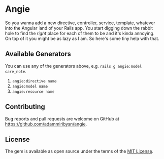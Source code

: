 # Angie

So you wanna add a new directive, controller, service, template, whatever into the Angular land of your Rails app. You start digging down the rabbit hole to find the *right* place for each of them to be and it's kinda annoying. On top of it you might be as lazy as I am. So here's some tiny help with that.

## Available Generators

You can use any of the generators above, e.g. `rails g angie:model care_note`.

1. `angie:directive name`
2. `angie:model name`
3. `angie:resource name`


## Contributing

Bug reports and pull requests are welcome on GitHub at https://github.com/adammiribysn/angie.


## License

The gem is available as open source under the terms of the [MIT License](http://opensource.org/licenses/MIT).

